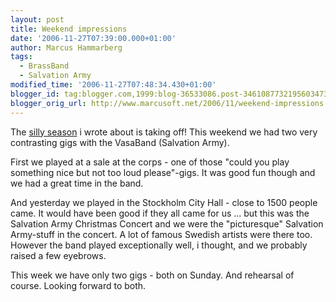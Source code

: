 ```yaml
---
layout: post
title: Weekend impressions
date: '2006-11-27T07:39:00.000+01:00'
author: Marcus Hammarberg
tags:
  - BrassBand
  - Salvation Army
modified_time: '2006-11-27T07:48:34.430+01:00'
blogger_id: tag:blogger.com,1999:blog-36533086.post-3461087732195603473
blogger_orig_url: http://www.marcusoft.net/2006/11/weekend-impressions.html
---
```


The [silly
season](http://marcushammarberg.blogspot.com/2006/11/christmas-season.html)
i wrote about is taking off! This weekend we had two very contrasting
gigs with the VasaBand (Salvation Army).

First we played at a sale at the corps - one of those "could you play
something nice but not too loud please"-gigs. It was good fun though and
we had a great time in the band.

And yesterday we played in the Stockholm City Hall - close to 1500
people came. It would have been good if they all came for us ... but
this was the Salvation Army Christmas Concert and we were the
"picturesque" Salvation Army-stuff in the concert. A lot of famous
Swedish artists were there too.
However the band played exceptionally well, i thought, and we probably
raised a few eyebrows.

This week we have only two gigs - both on Sunday. And rehearsal of
course. Looking forward to both.
